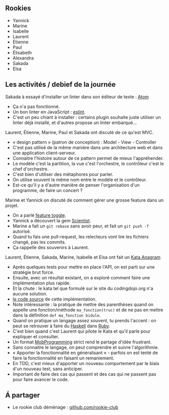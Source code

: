 ## Rookies

- Yannick
- Marine
- Isabelle
- Laurent
- Étienne
- Paul
- Élisabeth
- Alexandra
- Sakada
- Elsa

## Les activités / debief de la journée

Sakada à essayé d'installer un linter dans son éditeur de texte : [Atom]()
- Ça n'a pas fonctionné.
- Un bon linter en JavaScript : [eslint](https://eslint.org/).
- C'est un peu chiant à installer : certains plugin souhaite juste utiliser un
  linter déjà installé, et d'autres propose un linter embarqué...

Laurent, Étienne, Marine, Paul et Sakada ont discuté de ce qu'est MVC.
- « design pattern » (patron de conception) : Model - View - Controller
- C'est pas utilisé de la même manière dans une architecture web et dans une
  application client-serveur.
- Connaitre l'histoire autour de ce pattern permet de mieux l'appréhender.
- Le modèle c'est la partition, la vue c'est l'orchestre, le contrôleur c'est
  le chef d'orchestre.
- C'est bien d'utiliser des métaphores pour parler.
- On utilise souvent le même nom entre le modèle et le contrôleur.
- Est-ce qu'il y a d'autre manière de penser l'organisation d'un programme, de
  faire un concert ?

Marine et Yannick on discuté de comment gérer une grosse feature dans un
projet.
- On a parlé [feature toggle](https://en.wikipedia.org/wiki/Feature_toggle).
- Yannick a découvert la gem [Scientist](https://github.com/github/scientist).
- Marine a fait un `git rebase` sans avoir peur, et fait un `git push -f`
  autorisé.
- Quand tu fais une pull-request, les relecteurs vont lire les fichiers changé,
  pas les commits.
- Ça rappelle des souvenirs à Laurent.

Laurent, Étienne, Sakada, Marine, Isabelle et Elsa ont fait un [Kata
Anagram](http://codingdojo.org/kata/Anagram/)
- Après quelques tests pour mettre en place l'API, on est parti sur une
  stratégie brut force.
- Ensuite, avec un résultat existant, on a exploré comment faire une
  implémentation plus rapide.
- Et la chute : le kata tel que formulé sur le site du codingdojo.org n'a
  aucune solution.
- [le code
  source](https://github.com/Rookie-Club/katas/tree/b8ee7f4e314cfaf5643c799380bb670ac80b79ce)
  de cette implémentation.
- Note intéressante : la pratique de mettre des parenthèses quand on appelle
  une fonction/méthode `ma_fonction(truc)` et de ne pas en mettre dans la
  définition `def ma_fonction bidule`.
- Quand on pratique un langage assez souvent, tu prends l'accent : on peut se
  retrouver à faire du [Haskell](https://www.haskell.org/) dans
  [Ruby](https://www.ruby-lang.org/fr/).
- C'est bien quand c'est Laurent qui pilote le Kata et qu'il parle pour
  expliquer et consulter.
- Un format [MobProgramming](http://mobprogramming.org/) strict rend le partage
  d'idée frustrant.
- Sans connaitre le langage, on peut comprendre et suivre l'algorithmie.
- « Apporter la fonctionnalité en généralisant » - parfois on est tenté de faire la fonctionnalité en faisant un remaniement.
- En TDD, c'est mieux d'apporter un nouveau comportement par le biais d'un nouveau test, sans anticiper.
- Important de faire des cas qui passent et des cas qui ne passent pas pour faire avancer le code.


## Á partager

- Le rookie club déménage :
  [github.com/rookie-club](https://github.com/rookie-club)

